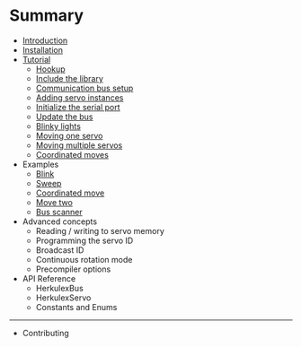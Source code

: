 # Summary

* [Introduction](README.md)
* [Installation](installation.md)
* [Tutorial](tutorial.md)
  * [Hookup](tutorial.md#hookup)
  * [Include the library](tutorial.md#library)
  * [Communication bus setup](tutorial.md#commbus)
  * [Adding servo instances](tutorial.md#servos)
  * [Initialize the serial port](tutorial.md#serial)
  * [Update the bus](tutorial.md#update)
  * [Blinky lights](tutorial.md#blink)
  * [Moving one servo](tutorial.md#oneservo)
  * [Moving multiple servos](tutorial.md#multipleservos)
  * [Coordinated moves](tutorial.md#coordinated)
* Examples
  * [Blink](blink.md)
  * [Sweep](sweep.md)
  * [Coordinated move](coordinated-move.md)
  * [Move two](move-two.md)
  * [Bus scanner](bus-scanner.md)
* Advanced concepts
  * Reading / writing to servo memory
  * Programming the servo ID
  * Broadcast ID
  * Continuous rotation mode
  * Precompiler options
* API Reference
  * HerkulexBus
  * HerkulexServo
  * Constants and Enums

---

* Contributing
